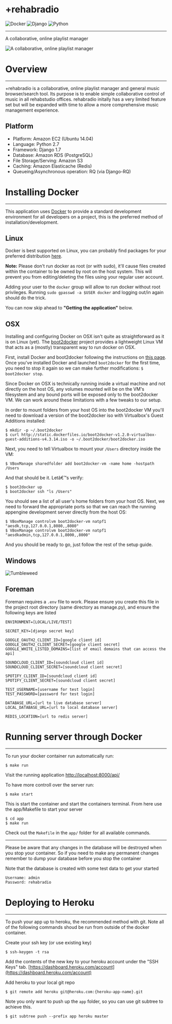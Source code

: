 +rehabradio
===========

![Docker](http://www.linux.com/news/galleries/image/docker?format=image&thumbnail=small)
![Django](https://lh5.googleusercontent.com/-BjCviey1170/AAAAAAAAAAI/AAAAAAAAABQ/A9zxQUjc3C4/photo.jpg?sz=64)
![Python](http://blog.magiksys.net/sites/default/files/pictures/python-logo-64.png)

***

A collaborative, online playlist manager

![A collaborative, online playlist manager](http://bloodsweatandfashion.com/wp-content/uploads/LL-Cool-J-Ghetto-Blaster.jpg)


Overview
========

***

+rehabradio is a collaborative, online playlist manager and general music browser/search tool. Its purpose is to enable simple collaborative control of music in all rehabstudio offices. rehabradio initally has a very limited feature set but will be expanded with time to allow a more comprehensive music management experience.


Platform
--------

* Platform: Amazon EC2 (Ubuntu 14.04)
* Language: Python 2.7
* Framework: Django 1.7
* Database: Amazon RDS (PostgreSQL)
* File Storage/Serving: Amazon S3
* Caching: Amazon Elasticache (Redis)
* Queueing/Asynchronous operation: RQ (via Django-RQ)


Installing Docker
=================

***

This application uses [Docker][docker] to provide a standard development
environment for all developers on a project, this is the preferred method of
installation/development.

Linux
-----------------------------------------

Docker is best supported on Linux, you can probably find packages for your
preferred distribution [here][docker_install].

**Note:** Please don't run docker as root (or with sudo), it'll cause files
created within the container to be owned by root on the host system. This will
prevent you from editing/deleting the files using your regular user account.

Adding your user to the `docker` group will allow to run docker without root
privileges. Running `sudo gpasswd -a $USER docker` and logging out/in again
should do the trick.

You can now skip ahead to **"Getting the application"** below.

OSX
-----------------------------------------

Installing and configuring Docker on OSX isn't quite as straightforward as it
is on Linux (yet). The [boot2docker][boot2docker] project provides a
lightweight Linux VM that acts as a (mostly) transparent way to run docker on
OSX.

First, install Docker and boot2docker following the instructions on
[this page][docker_osx_install]. Once you've installed Docker and launched
`boot2docker` for the first time, you need to stop it again so we can make
further modifications: `$ boot2docker stop`.

Since Docker on OSX is technically running inside a virtual machine and not
directly on the host OS, any volumes mounted will be on the VM's filesystem
and any bound ports will be exposed only to the boot2docker VM. We can work
around these limitations with a few tweaks to our setup.

In order to mount folders from your host OS into the boot2docker VM you'll
need to download a version of the boot2docker iso with Virtualbox's Guest
Additions installed:

    $ mkdir -p ~/.boot2docker
    $ curl http://static.dockerfiles.io/boot2docker-v1.2.0-virtualbox-guest-additions-v4.3.14.iso -o ~/.boot2docker/boot2docker.iso

Next, you need to tell Virtualbox to mount your `/Users` directory inside the
VM:

    $ VBoxManage sharedfolder add boot2docker-vm -name home -hostpath /Users

And that should be it. Letâ€™s verify:

    $ boot2docker up
    $ boot2docker ssh "ls /Users"

You should see a list of all user's home folders from your host OS. Next, we
need to forward the appropriate ports so that we can reach the running
appengine development server directly from the host OS:

    $ VBoxManage controlvm boot2docker-vm natpf1 "aesdk,tcp,127.0.0.1,8080,,8080"
    $ VBoxManage controlvm boot2docker-vm natpf1 "aesdkadmin,tcp,127.0.0.1,8000,,8000"

And you should be ready to go, just follow the rest of the setup guide.

Windows
-----------------------------------------

![Tumbleweed](http://media.giphy.com/media/5x89XRx3sBZFC/giphy.gif)



Foreman
-----------------------------------------
Foreman requires a `.env` file to work. Please ensure you create this file
in the project root directory (same directory as manage.py),
and ensure the following keys are listed

    ENVIRONMENT=[LOCAL/LIVE/TEST]

    SECRET_KEY=[django secret key]

    GOOGLE_OAUTH2_CLIENT_ID=[google client id]
    GOOGLE_OAUTH2_CLIENT_SECRET=[google client secret]
    GOOGLE_WHITE_LISTED_DOMAINS=[list of email domains that can access the api]

    SOUNDCLOUD_CLIENT_ID=[soundcloud client id]
    SOUNDCLOUD_CLIENT_SECRET=[soundcloud client secret]

    SPOTIFY_CLIENT_ID=[soundcloud client id]
    SPOTIFY_CLIENT_SECRET=[soundcloud client secret]

    TEST_USERNAME=[username for test login]
    TEST_PASSWORD=[password for test login]

    DATABASE_URL=[url to live database server]
    LOCAL_DATABASE_URL=[url to local database server]

    REDIS_LOCATION=[url to redis server]


Running server through Docker
=================

***

To run your docker container run automatically run:

    $ make run

Visit the running application [http://localhost:8000/api/](http://localhost:8000/api/)

To have more controll over the server run:

    $ make start

This is start the container and start the containers terminal. From here use the app/Makefile to start your server

    $ cd app
    $ make run

Check out the `Makefile` in the `app/` folder for all available commands.


***
Please be aware that any changes in the database will be destroyed when you stop your container.
So if you need to make any permanent changes remember to dump your database before you stop the container

Note that the database is created with some test data to get your started

    Username: admin
    Password: rehabradio


Deploying to Heroku
=================

***
To push your app up to heroku, the recommended method with git. 
Note all of the following commands shoud be run from outside of the docker container. 

Create your ssh key (or use existing key)

    $ ssh-keygen -t rsa

Add the contents of the new key to your heroku account under the "SSH Keys" tab. [https://dashboard.heroku.com/account](https://dashboard.heroku.com/account)

Add heroku to your local git repo

    $ git remote add heroku git@heroku.com:{heroku-app-name}.git

Note you only want to push up the `app` folder, so you can use git subtree to achieve this.

    $ git subtree push --prefix app heroku master


[boot2docker]: http://boot2docker.io/  "boot2docker"
[docker]: https://docker.io  "Docker"
[docker_install]: https://docs.docker.com/installation/  "Docker Installation"
[docker_osx_install]: https://docs.docker.com/installation/mac/  "Docker Installation OSX"